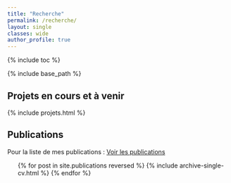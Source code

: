 ```yaml
---
title: "Recherche"
permalink: /recherche/
layout: single
classes: wide
author_profile: true
---
```


{% include toc %}

{% include base_path %}

## Projets en cours et à venir

{% include projets.html %}


<!-- ## Collaborateurs et collaboratrices<br>des projets

{% include lab_members.html %} -->

## Publications

Pour la liste de mes publications : [Voir les publications](/publications)

  <ul>{% for post in site.publications reversed %}
    {% include archive-single-cv.html %}
  {% endfor %}</ul>

